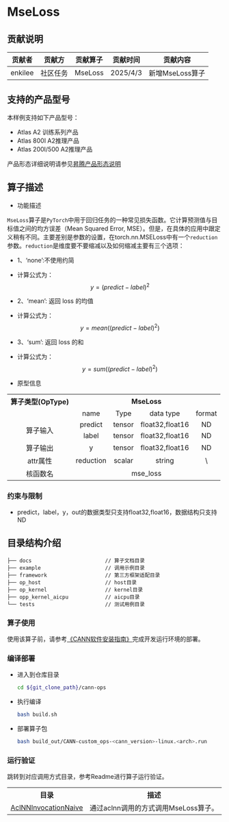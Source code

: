# MseLoss
## 贡献说明
| 贡献者     | 贡献方  | 贡献算子    | 贡献时间     | 贡献内容        |
|---------|------|---------|----------|-------------|
| enkilee | 社区任务 | MseLoss | 2025/4/3 | 新增MseLoss算子 |

## 支持的产品型号
本样例支持如下产品型号：
- Atlas A2 训练系列产品
- Atlas 800I A2推理产品
- Atlas 200I/500 A2推理产品

产品形态详细说明请参见[昇腾产品形态说明](http://www.hiascend.com/document/redirect/CannCommunityProductForm)

## 算子描述
- 功能描述

`MseLoss`算子是`PyTorch`中用于回归任务的一种常见损失函数。它计算预测值与目标值之间的均方误差（Mean Squared Error, MSE）。但是，在具体的应用中跟定义稍有不同。主要差别是参数的设置，在torch.nn.MSELoss中有一个`reduction`参数。`reduction`是维度要不要缩减以及如何缩减主要有三个选项：

- 1、‘none’:不使用约简
- 计算公式为：
  $$
  y = (predict - label)^2
  $$

- 2、‘mean’: 返回 loss 的均值
- 计算公式为：
  $$
  y = mean((predict - label)^2)
  $$

- 3、‘sum’: 返回 loss 的和
- 计算公式为：
  $$
  y = sum((predict - label)^2)
  $$

- 原型信息

<table>
<tr><th align="center">算子类型(OpType)</th><th colspan="5" align="center">MseLoss</th></tr>

<tr><td align="center"> </td><td align="center">name</td><td align="center">Type</td><td align="center">data type</td><td align="center">format</td></tr>  
<tr><td rowspan="3" align="center">算子输入</td>
 
<tr>
<td align="center">predict</td><td align="center">tensor</td><td align="center">float32,float16</td><td align="center">ND</td></tr>

<tr>
<td align="center">label</td><td align="center">tensor</td><td align="center">float32,float16</td><td align="center">ND</td>
</tr>  

<tr><td rowspan="1" align="center">算子输出</td>
<td align="center">y</td><td align="center">tensor</td><td align="center">float32,float16</td><td align="center">ND</td></tr>

<tr><td rowspan="1" align="center">attr属性</td>
<td align="center">reduction</td><td align="center">scalar</td><td align="center">string</td><td align="center">\</td></tr>

<tr><td rowspan="1" align="center">核函数名</td><td colspan="4" align="center">mse_loss</td></tr>  
</table>

### 约束与限制
- predict，label，y，out的数据类型只支持float32,float16，数据结构只支持ND


## 目录结构介绍
```
├── docs                        // 算子文档目录
├── example                     // 调用示例目录
├── framework                   // 第三方框架适配目录
├── op_host                     // host目录
├── op_kernel                   // kernel目录
├── opp_kernel_aicpu            // aicpu目录
└── tests                       // 测试用例目录
```


### 算子使用
使用该算子前，请参考[《CANN软件安装指南》](https://hiascend.com/document/redirect/CannCommunityInstSoftware)完成开发运行环境的部署。

### 编译部署
  - 进入到仓库目录

    ```bash
    cd ${git_clone_path}/cann-ops
    ```

  - 执行编译

    ```bash
    bash build.sh
    ```

  - 部署算子包

    ```bash
    bash build_out/CANN-custom_ops-<cann_version>-linux.<arch>.run
    ```

### 运行验证
跳转到对应调用方式目录，参考Readme进行算子运行验证。
<table>
    <th>目录</th><th>描述</th>
    <tr>
        <td><a href="./examples/AclNNInvocationNaive"> AclNNInvocationNaive</td><td>通过aclnn调用的方式调用MseLoss算子。</td>
    </tr>
</table>

